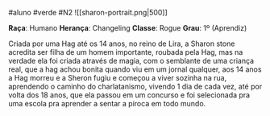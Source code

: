 #aluno #verde #N2
![[sharon-portrait.png|500]]

**Raça**: Humano
**Herança**: Changeling
**Classe**: Rogue
**Grau**: 1º (Aprendiz)

Criada por uma Hag até os 14 anos, no reino de Lira, a Sharon stone acredita ser filha de um homem importante, roubada pela Hag, mas na verdade ela foi criada através de magia, com o semblante de uma criança real, que a hag achou bonita quando viu em um jornal qualquer, aos 14 anos a Hag morreu e a Sheron fugiu e começou a viver sozinha na rua, aprendendo o caminho do charlatanismo, vivendo 1 dia de cada vez, até por volta dos 18 anos, que ela passou em um concurso e foi selecionada pra uma escola pra aprender a sentar a piroca em todo mundo.